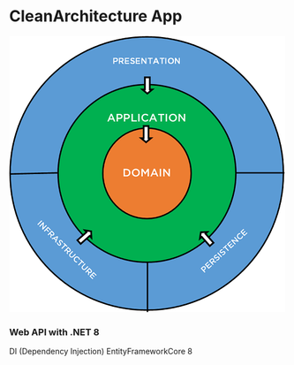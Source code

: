 # CleanArchitecture App


![clean.png](Images%2Fclean.png)

### Web API with .NET 8

DI (Dependency Injection)
EntityFrameworkCore 8
